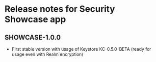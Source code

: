 # Release notes for Security Showcase app



## SHOWCASE-1.0.0
 * First stable version with usage of Keystore KC-0.5.0-BETA (ready for usage even with Realm encryption)
